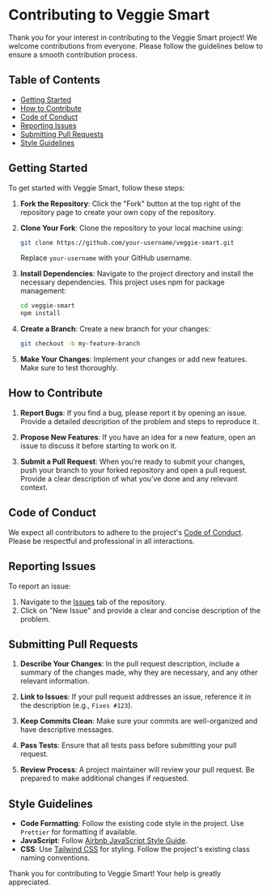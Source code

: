 # Contributing to Veggie Smart

Thank you for your interest in contributing to the Veggie Smart project! We welcome contributions from everyone. Please follow the guidelines below to ensure a smooth contribution process.

## Table of Contents
- [Getting Started](#getting-started)
- [How to Contribute](#how-to-contribute)
- [Code of Conduct](#code-of-conduct)
- [Reporting Issues](#reporting-issues)
- [Submitting Pull Requests](#submitting-pull-requests)
- [Style Guidelines](#style-guidelines)

## Getting Started

To get started with Veggie Smart, follow these steps:

1. **Fork the Repository**: Click the "Fork" button at the top right of the repository page to create your own copy of the repository.

2. **Clone Your Fork**: Clone the repository to your local machine using:
    ```bash
    git clone https://github.com/your-username/veggie-smart.git
    ```
   Replace `your-username` with your GitHub username.

3. **Install Dependencies**: Navigate to the project directory and install the necessary dependencies. This project uses npm for package management:
    ```bash
    cd veggie-smart
    npm install
    ```

4. **Create a Branch**: Create a new branch for your changes:
    ```bash
    git checkout -b my-feature-branch
    ```

5. **Make Your Changes**: Implement your changes or add new features. Make sure to test thoroughly.

## How to Contribute

1. **Report Bugs**: If you find a bug, please report it by opening an issue. Provide a detailed description of the problem and steps to reproduce it.

2. **Propose New Features**: If you have an idea for a new feature, open an issue to discuss it before starting to work on it.

3. **Submit a Pull Request**: When you’re ready to submit your changes, push your branch to your forked repository and open a pull request. Provide a clear description of what you’ve done and any relevant context.

## Code of Conduct

We expect all contributors to adhere to the project's [Code of Conduct](CODE_OF_CONDUCT.md). Please be respectful and professional in all interactions.

## Reporting Issues

To report an issue:
1. Navigate to the [Issues](https://github.com/your-username/veggie-smart/issues) tab of the repository.
2. Click on "New Issue" and provide a clear and concise description of the problem.

## Submitting Pull Requests

1. **Describe Your Changes**: In the pull request description, include a summary of the changes made, why they are necessary, and any other relevant information.

2. **Link to Issues**: If your pull request addresses an issue, reference it in the description (e.g., `Fixes #123`).

3. **Keep Commits Clean**: Make sure your commits are well-organized and have descriptive messages.

4. **Pass Tests**: Ensure that all tests pass before submitting your pull request.

5. **Review Process**: A project maintainer will review your pull request. Be prepared to make additional changes if requested.

## Style Guidelines

- **Code Formatting**: Follow the existing code style in the project. Use `Prettier` for formatting if available.
- **JavaScript**: Follow [Airbnb JavaScript Style Guide](https://github.com/airbnb/javascript).
- **CSS**: Use [Tailwind CSS](https://tailwindcss.com/docs) for styling. Follow the project's existing class naming conventions.

Thank you for contributing to Veggie Smart! Your help is greatly appreciated.
